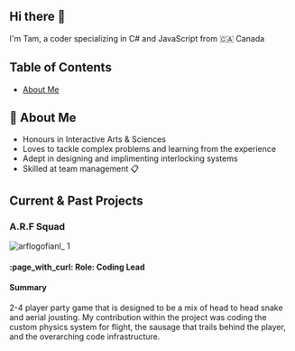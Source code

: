 ## Hi there 👋

I'm Tam, a coder specializing in C# and JavaScript from 🇨🇦 Canada 

## Table of Contents
- [About Me](#About-Me)


<h2>📓 About Me</h2>

<ul>
  <li>Honours in Interactive Arts & Sciences</li>
  <li>Loves to tackle complex problems and learning from the experience</li>
  <li>Adept in designing and implimenting interlocking systems</li>
  <li>Skilled at team management 📋 </li>
</ul> 

<h2>Current & Past Projects </h2>

<h3>A.R.F Squad</h3>

![arflogofianl_ 1](https://github.com/user-attachments/assets/dc7ad524-a69e-4e3c-a984-3e06699f7b57)

<h4>:page_with_curl: Role: Coding Lead</h4> 


<h4>Summary</h4>

2-4 player party game that is designed to be a mix of head to head snake and aerial jousting. My contribution within the project was coding the custom physics system for flight, the sausage that trails behind the player, and the overarching code infrastructure.





